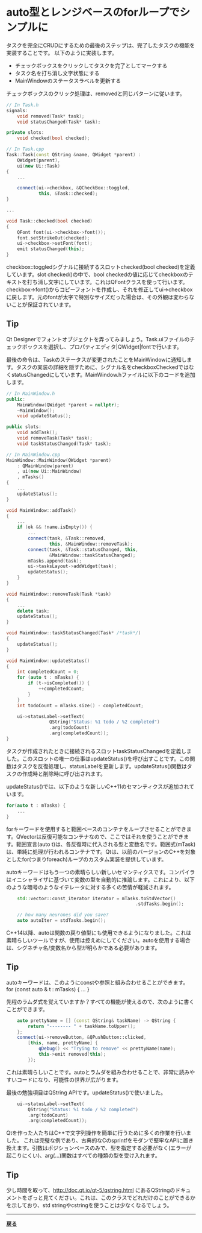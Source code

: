 # auto型とレンジベースのforループでシンプルに

タスクを完全にCRUDにするための最後のステップは、完了したタスクの機能を実装することです。
以下のように実装します。

* チェックボックスをクリックしてタスクを完了としてマークする
* タスク名を打ち消し文字状態にする
* MainWindowのステータスラベルを更新する

チェックボックスのクリック処理は、removedと同じパターンに従います。

```C++
// In Task.h
signals:
    void removed(Task* task);
    void statusChanged(Task* task);

private slots:
    void checked(bool checked);

// In Task.cpp
Task::Task(const QString &name, QWidget *parent) :
    QWidget(parent),
    ui(new Ui::Task)
{
    ...

    connect(ui->checkbox, &QCheckBox::toggled,
            this, &Task::checked);
}

...

void Task::checked(bool checked)
{
    QFont font(ui->checkbox->font());
    font.setStrikeOut(checked);
    ui->checkbox->setFont(font);
    emit statusChanged(this);
}
```

checkbox::toggledシグナルに接続するスロットchecked(bool checked)を定義しています。slot checked()の中で、bool checkedの値に応じてcheckboxのテキストを打ち消し文字にしています。これはQFontクラスを使って行います。checkbox->font()からコピーフォントを作成し、それを修正してui->checkboxに戻します。元のfontが太字で特別なサイズだった場合は、その外観は変わらないことが保証されています。

## Tip

Qt Designerでフォントオブジェクトを弄ってみましょう。Task.uiファイルのチェックボックスを選択し、プロパティエディタ|QWidget|fontで行います。

最後の命令は、Taskのステータスが変更されたことをMainWindowに通知します。タスクの実装の詳細を隠すために、シグナル名をcheckboxCheckedではなくstatusChangedにしています。MainWindow.hファイルに以下のコードを追加します。

```C++
// In MainWindow.h
public:
    MainWindow(QWidget *parent = nullptr);
    ~MainWindow();
    void updateStatus();

public slots:
    void addTask();
    void removeTask(Task* task);
    void taskStatusChanged(Task* task);

// In MainWindow.cpp
MainWindow::MainWindow(QWidget *parent)
    : QMainWindow(parent)
    , ui(new Ui::MainWindow)
    , mTasks()
{
    ...
    updateStatus();
}

void MainWindow::addTask()
{
    ...
    if (ok && !name.isEmpty()) {
        ...
        connect(task, &Task::removed,
                this, &MainWindow::removeTask);
        connect(task, &Task::statusChanged, this,
                &MainWindow::taskStatusChanged);
        mTasks.append(task);
        ui->tasksLayout->addWidget(task);
        updateStatus();
    }
}

void MainWindow::removeTask(Task *task)
{
    ...
    delete task;
    updateStatus();
}

void MainWindow::taskStatusChanged(Task* /*task*/)
{
    updateStatus();
}

void MainWindow::updateStatus()
{
    int completedCount = 0;
    for (auto t : mTasks) {
        if (t->isCompleted()) {
            ++completedCount;
        }
    }
    int todoCount = mTasks.size() - completedCount;

    ui->statusLabel->setText(
                QString("Status: %1 todo / %2 completed")
                .arg(todoCount)
                .arg(completedCount));
}
```

タスクが作成されたときに接続されるスロットtaskStatusChangedを定義しました。このスロットの唯一の仕事はupdateStatus()を呼び出すことです。この関数はタスクを反復処理し、statusLabelを更新します。updateStatus()関数はタスクの作成時と削除時に呼び出されます。

updateStatus()では、以下のような新しいC++11のセマンティクスが追加されています。

```C++
for(auto t : mTasks) {
    ...
}
```

forキーワードを使用すると範囲ベースのコンテナをループさせることができます。QVectorは反復可能なコンテナなので、ここではそれを使うことができます。範囲宣言(auto t)は、各反復時に代入される型と変数名です。範囲式(mTask)は、単純に処理が行われるコンテナです。Qtは、以前のバージョンのC++を対象としたfor(つまりforeach)ループのカスタム実装を提供しています。

autoキーワードはもう一つの素晴らしい新しいセマンティクスです。コンパイラはイニシャライザに基づいて変数の型を自動的に推論します。これにより、以下のような暗号のようなイテレータに対する多くの苦情が軽減されます。

```C++
    std::vector::const_iterator iterator = mTasks.toStdVector()
                                                .stdTasks.begin();

    // how many neurones did you save?
    auto autoIter = stdTasks.begin();
```

C++14以降、autoは関数の戻り値型にも使用できるようになりました。これは素晴らしいツールですが、使用は控えめにしてください。autoを使用する場合は、シグネチャ名/変数名から型が明らかである必要があります。

## Tip

autoキーワードは、このようにconstや参照と組み合わせることができます。
for (const auto & t : mTasks) { ... }

先程のラムダ式を覚えていますか？すべての機能が使えるので、次のように書くことができます。

```C++
    auto prettyName = [] (const QString& taskName) -> QString {
        return "-------- " + taskName.toUpper();
    };
    connect(ui->removeButton, &QPushButton::clicked,
        [this, name, prettyName] {
            qDebug() << "Trying to remove" << prettyName(name);
            this->emit removed(this);
        });
```

これは素晴らしいことです。autoとラムダを組み合わせることで、非常に読みやすいコードになり、可能性の世界が広がります。

最後の勉強項目はQString APIです。updateStatus()で使いました。

```C++
    ui->statusLabel->setText(
        QString("Status: %1 todo / %2 completed")
        .arg(todoCount)
        .arg(completedCount));
```

Qtを作った人たちはC++で文字列操作を簡単に行うために多くの作業を行いました。
これは完璧な例であり、古典的なCのsprintfをモダンで堅牢なAPIに置き換えます。引数はポジションベースのみで、型を指定する必要がなく(エラーが起こりにくい)、arg(...)関数はすべての種類の型を受け入れます。

## Tip

少し時間を取って、http://doc.qt.io/qt-5/qstring.html にあるQStringのドキュメントをざっと見てください。これは、このクラスでどれだけのことができるかを示しており、std stringやcstringを使うことは少なくなるでしょう。

***
**[戻る](../index.html)**
